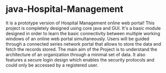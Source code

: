 # java-Hospital-Management
It is a prototype version of Hospital Management online web portal!
This project is completely designed using core java and GUI.
It's a basic module designed in order to learn the basic connectivity between multiple working windows of an online web portal simultaneously.
Users will be guided through a connected series network portal that allows to store the data and fetch the records stored.
The main aim of the Project is to understand the architecture of an organization through a minimal set of data.
It also features a secure login design which enables the security protocols and could only be accessed by a registered user.

